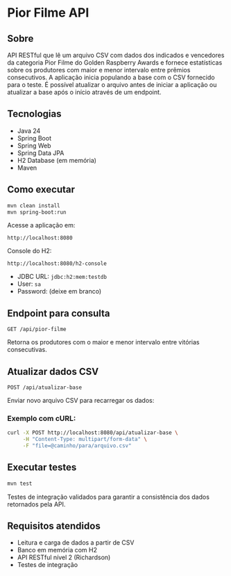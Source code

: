 # Pior Filme API

## Sobre
API RESTful que lê um arquivo CSV com dados dos indicados e vencedores da categoria Pior Filme do Golden Raspberry Awards e fornece estatísticas sobre os produtores com maior e menor intervalo entre prêmios consecutivos. A aplicação inicia populando a base com o CSV fornecido para o teste. É possível atualizar o arquivo antes de iniciar a aplicação ou atualizar a base após o início através de um endpoint.

## Tecnologias
- Java 24
- Spring Boot
- Spring Web
- Spring Data JPA
- H2 Database (em memória)
- Maven

## Como executar

```bash
mvn clean install
mvn spring-boot:run
```

Acesse a aplicação em:
```
http://localhost:8080
```

Console do H2:
```
http://localhost:8080/h2-console
```

- JDBC URL: `jdbc:h2:mem:testdb`
- User: `sa`
- Password: (deixe em branco)

## Endpoint para consulta

```http
GET /api/pior-filme
```

Retorna os produtores com o maior e menor intervalo entre vitórias consecutivas.

## Atualizar dados CSV

```http
POST /api/atualizar-base
```

Enviar novo arquivo CSV para recarregar os dados:

### Exemplo com cURL:

```bash
curl -X POST http://localhost:8080/api/atualizar-base \
     -H "Content-Type: multipart/form-data" \
     -F "file=@caminho/para/arquivo.csv"
```

## Executar testes

```bash
mvn test
```

Testes de integração validados para garantir a consistência dos dados retornados pela API.

## Requisitos atendidos
- Leitura e carga de dados a partir de CSV
- Banco em memória com H2
- API RESTful nível 2 (Richardson)
- Testes de integração
